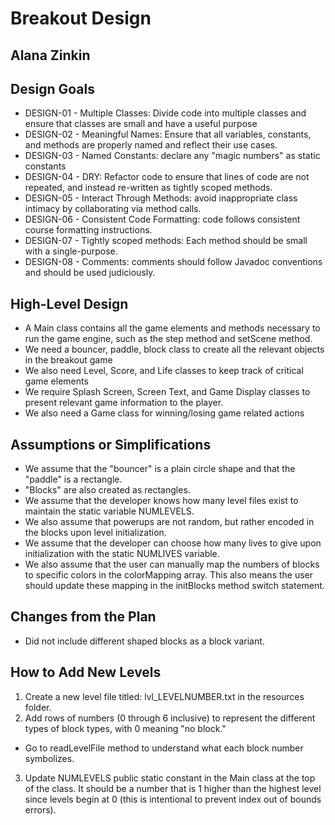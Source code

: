 # Breakout Design
## Alana Zinkin


## Design Goals
* DESIGN-01 - Multiple Classes: Divide code into multiple classes and ensure that classes are small
and have a useful purpose
* DESIGN-02 - Meaningful Names: Ensure that all variables, constants, and methods are properly named
and reflect their use cases.
* DESIGN-03 - Named Constants: declare any "magic numbers" as static constants
* DESIGN-04 - DRY: Refactor code to ensure that lines of code are not repeated, and instead
re-written as tightly scoped methods.
* DESIGN-05 - Interact Through Methods: avoid inappropriate class intimacy by collaborating via method calls.
* DESIGN-06 - Consistent Code Formatting: code follows consistent course formatting instructions.
* DESIGN-07 - Tightly scoped methods: Each method should be small with a single-purpose.
* DESIGN-08 - Comments: comments should follow Javadoc conventions and should be used judiciously. 


## High-Level Design
* A Main class contains all the game elements and methods necessary to run the game engine, such as 
the step method and setScene method. 
* We need a bouncer, paddle, block class to create all the relevant objects in the breakout game
* We also need Level, Score, and Life classes to keep track of critical game elements
* We require Splash Screen, Screen Text, and Game Display classes to present relevant game information 
to the player.
* We also need a Game class for winning/losing game related actions

## Assumptions or Simplifications
* We assume that the "bouncer" is a plain circle shape and that the "paddle" is a rectangle. 
* "Blocks" are also created as rectangles. 
* We assume that the developer knows how many level files exist to maintain the static variable
NUMLEVELS.
* We also assume that powerups are not random, but rather encoded in the blocks upon level initialization.
* We assume that the developer can choose how many lives to give upon initialization with the static NUMLIVES
variable.
* We also assume that the user can manually map the numbers of blocks to specific colors in the colorMapping
array. This also means the user should update these mapping in the initBlocks method switch statement.


## Changes from the Plan
* Did not include different shaped blocks as a block variant.


## How to Add New Levels
1. Create a new level file titled: lvl_LEVELNUMBER.txt in the resources folder.
2. Add rows of numbers (0 through 6 inclusive) to represent the different types of block types, with 0 meaning "no block."
* Go to readLevelFile method to understand what each block number symbolizes. 
3. Update NUMLEVELS public static constant in the Main class at the top of the class. It should be a number that
is 1 higher than the highest level since levels begin at 0 (this is intentional to prevent index out of bounds errors).

